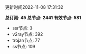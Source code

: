 更新时间2022-11-08 17:31:32

**总订阅: 45**
**总节点: 2441**
**有效节点: 581**
- ssr节点: 3
- v2ray节点: 392
- trojan节点: 77
- ss节点: 109
